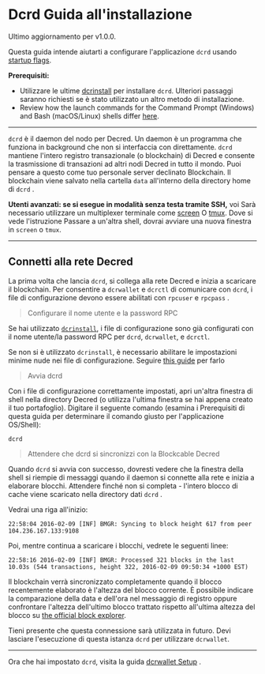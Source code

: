 # Dcrd Guida all'installazione

Ultimo aggiornamento per v1.0.0.

Questa guida intende aiutarti a configurare l'applicazione `dcrd` usando [startup flags](/getting-started/startup-basics.md#startup-command-flags). 

**Prerequisiti:**

- Utilizzare le ultime [dcrinstall](/getting-started/user-guides/cli-installation.md) per installare `dcrd`. Ulteriori passaggi saranno richiesti se è stato utilizzato un altro metodo di installazione.
- Review how the launch commands for the Command Prompt (Windows) and Bash (macOS/Linux) shells differ [here](/getting-started/cli-differences.md).

---

`dcrd` è il daemon del nodo per Decred. Un daemon è un programma che funziona in background che non si interfaccia con direttamente. `dcrd` mantiene l'intero registro transazionale (o blockchain) di Decred e consente la trasmissione di transazioni ad altri nodi Decred in tutto il mondo. Puoi pensare a questo come tuo personale server declinato Blockchain. Il blockchain viene salvato nella cartella `data` all'interno della directory home di `dcrd` .

**Utenti avanzati: se si esegue in modalità senza testa tramite SSH,** voi
Sarà necessario utilizzare un multiplexer terminale come [screen](http://www.howtogeek.com/howto/ubuntu/keep-your-ssh-session-running-when-you-disconnect/)
O [tmux](https://tmux.github.io/). Dove si vede l'istruzione
Passare a un'altra shell, dovrai avviare una nuova finestra in `screen`
o `tmux`.

---

## <i class="fa fa-cloud"></i> Connetti alla rete Decred 

La prima volta che lancia `dcrd`, si collega alla rete Decred e inizia a scaricare il blockchain. Per consentire a `dcrwallet` e `dcrctl` di comunicare con `dcrd`, i file di configurazione devono essere abilitati con `rpcuser` e `rpcpass` . 

> Configurare il nome utente e la password RPC

Se hai utilizzato [`dcrinstall`](/getting-started/user-guides/cli-installation.md), i file di configurazione sono già configurati con il nome utente/la password RPC per `dcrd`, `dcrwallet`, e `dcrctl`.

Se non si è utilizzato `dcrinstall`,  è necessario abilitare le impostazioni minime nude nei file di configurazione. Seguire [this guide](/advanced/manual-cli-install.md#minimum-configuration) per farlo 

> Avvia dcrd

Con i file di configurazione correttamente impostati, apri un'altra finestra di shell nella directory Decred (o utilizza l'ultima finestra se hai appena creato il tuo portafoglio). Digitare il seguente comando (esamina i Prerequisiti di questa guida per determinare il comando giusto per l'applicazione OS/Shell):

```no-highlight
dcrd
```

> Attendere che dcrd si sincronizzi con la Blockcable Decred

Quando `dcrd` si avvia con successo, dovresti vedere che la finestra della shell si riempie di messaggi quando il daemon si connette alla rete e inizia a elaborare blocchi. Attendere finché non si completa - l'intero blocco di cache viene scaricato nella directory dati `dcrd` . 

Vedrai una riga all'inizio:

```no-highlight
22:58:04 2016-02-09 [INF] BMGR: Syncing to block height 617 from peer 104.236.167.133:9108
```

Poi, mentre continua a scaricare i blocchi, vedrete le seguenti linee:

```no-highlight
22:58:16 2016-02-09 [INF] BMGR: Processed 321 blocks in the last 10.03s (544 transactions, height 322, 2016-02-09 09:50:34 +1000 EST)
```

Il blockchain verrà sincronizzato completamente quando il blocco recentemente elaborato è l'altezza del blocco corrente. È possibile indicare la comparazione della data e dell'ora nel messaggio di registro oppure confrontare l'altezza dell'ultimo blocco trattato rispetto all'ultima altezza del blocco su [the official block explorer](https://mainnet.decred.org/).  

Tieni presente che questa connessione sarà utilizzata in futuro. Devi lasciare l'esecuzione di questa istanza `dcrd` per utilizzare `dcrwallet`.

---

Ora che hai impostato `dcrd`, visita la guida [dcrwallet Setup](/getting-started/user-guides/dcrwallet-setup.md) .
